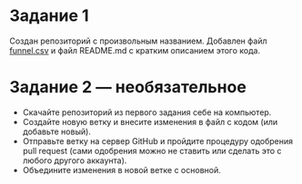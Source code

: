 # Задание 1
Создан репозиторий с произвольным названием. 
Добавлен файл [funnel.csv](funnel.csv) и файл README.md с кратким описанием этого кода.

# Задание 2 — необязательное

 - Скачайте репозиторий из первого задания себе на компьютер.
 - Создайте новую ветку и внесите изменения в файл с кодом (или добавьте новый).
 - Отправьте ветку на сервер GitHub и пройдите процедуру одобрения pull request (сами одобрения можно не ставить или сделать это с любого другого аккаунта).
 - Объедините изменения в новой ветке с основной.

